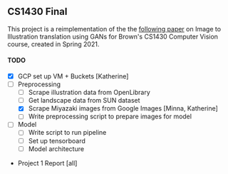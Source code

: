 ## CS1430 Final

This project is a reimplementation of the the [following paper](https://arxiv.org/pdf/2002.05638.pdf) on Image to Illustration translation using GANs for Brown's CS1430
Computer Vision course, created in Spring 2021. 

#### TODO
- [x] GCP set up VM + Buckets [Katherine]
- [ ] Preprocessing 
  - [ ] Scrape illustration data from OpenLibrary
  - [ ] Get landscape data from SUN dataset
  - [x] Scrape Miyazaki images from Google Images [Minna, Katherine]
  - [ ] Write preprocessing script to prepare images for model
- [ ] Model 
  - [ ] Write script to run pipeline
  - [ ] Set up tensorboard
  - [ ] Model architecture

- Project 1 Report [all]
